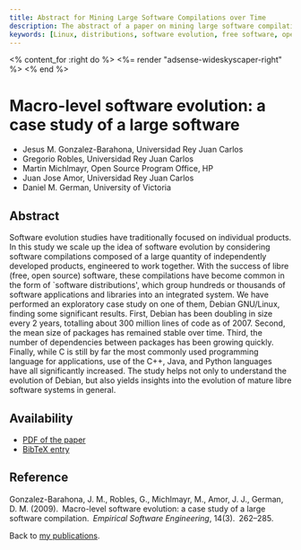 ```yaml
---
title: Abstract for Mining Large Software Compilations over Time
description: The abstract of a paper on mining large software compilations
keywords: [Linux, distributions, software evolution, free software, open source, FLOSS]
---
```


<% content_for :right do %>
<%= render "adsense-wideskyscaper-right" %>
<% end %>

<h1>Macro-level software evolution: a case study of a large software</h1>

<ul class = "author">
<li><span class = "author">Jesus M. Gonzalez-Barahona,</span>
    <span class = "affiliation">Universidad Rey Juan Carlos</span></li>
<li><span class = "author">Gregorio Robles,</span>
    <span class = "affiliation">Universidad Rey Juan Carlos</span></li>
<li><span class = "author">Martin Michlmayr,</span>
    <span class = "affiliation">Open Source Program Office, HP</span></li>
<li><span class = "author">Juan Jose Amor,</span>
    <span class = "affiliation">Universidad Rey Juan Carlos</span></li>
<li><span class = "author">Daniel M. German,</span>
    <span class = "affiliation">University of Victoria</span></li>
</ul>

<h2>Abstract</h2>

Software evolution studies have traditionally focused on individual
products.  In this study we scale up the idea of software evolution by
considering software compilations composed of a large quantity of
independently developed products, engineered to work together.  With the
success of libre (free, open source) software, these compilations have
become common in the form of `software distributions', which group hundreds
or thousands of software applications and libraries into an integrated
system.  We have performed an exploratory case study on one of them, Debian
GNU/Linux, finding some significant results.  First, Debian has been
doubling in size every 2 years, totalling about 300 million lines of code
as of 2007.  Second, the mean size of packages has remained stable over
time.  Third, the number of dependencies between packages has been growing
quickly.  Finally, while C is still by far the most commonly used
programming language for applications, use of the C++, Java, and Python
languages have all significantly increased.  The study helps not only to
understand the evolution of Debian, but also yields insights into the
evolution of mature libre software systems in general.

<h2>Availability</h2>

<ul>

<li><a href = "../barahona_et_al-macro_evolution.pdf">PDF of the paper</a></li>

<li><a href = "../barahona_et_al-macro_evolution.bib">BibTeX entry</a></li>

</ul>

<h2>Reference</h2>

Gonzalez-Barahona, J. M., Robles, G., Michlmayr, M., Amor, J. J., German,
D. M. (2009).&ensp;Macro-level software evolution: a case study of a large
software compilation.&ensp;<i>Empirical Software Engineering</i>,
14(3).&ensp;262&ndash;285.

Back to <a href = "..">my publications</a>.

